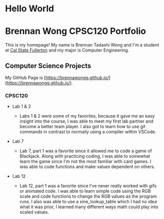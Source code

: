 # Hello World

Brennan Wong CPSC120 Portfolio
=====

This is my homepage! My name is Brennan Tadashi Wong and I'm a student at [Cal State Fullerton](http://www.fullerton.edu/) and my major is Computer Engineering.

## Computer Science Projects

My GitHub Page is [https://brennawongg.github.io/](https://brennawongg.github.io/).

### CPSC120

* Lab 1 & 2

    +    Labs 1 & 2 were some of my favorites, because it gave me an easy insight into the course, I was able to meet my first lab partner and become a better team player. I also got to learn how to use git commands in contrast to normally using a compiler within VSCode.
* Lab 7

    +   Lab 7, part 1 was a favorite since it allowed me to code a game of Blackjack. Along with practicing coding, I was able to somewhat learn the game since I'm not the most familiar with card games. I was able to code functions and make values dependent on others.
* Lab 12

    +   Lab 12, part 1 was a favorite since I've never really worked with gifs or animated code. I was able to learn simple code using the RGB scale and code functions to change the RGB values as the program runs. I also was able to use a sine_lookup_table which I had no idea what it was prior, I learned many different ways math could play into scaled values.
